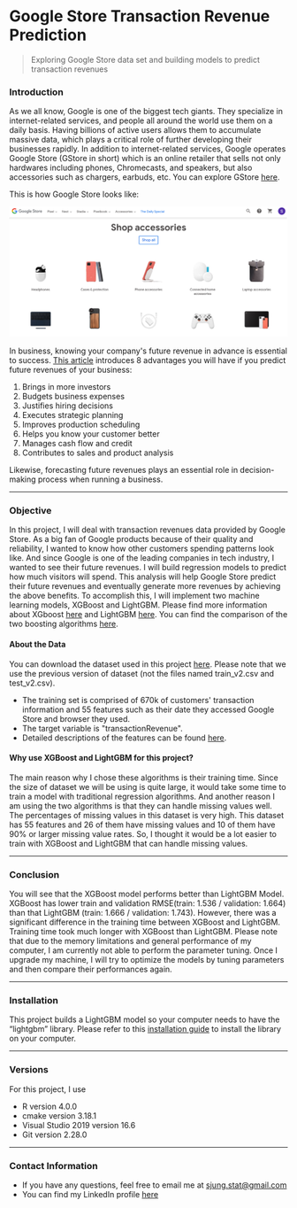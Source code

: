 Google Store Transaction Revenue Prediction
================

> Exploring Google Store data set and building models to predict
> transaction revenues

### Introduction

As we all know, Google is one of the biggest tech giants. They specialize in internet-related services, and people all around the world use them on a daily basis. Having billions of active users allows them to accumulate massive data, which plays a critical role of further developing their businesses rapidly. In addition to internet-related services, Google operates Google Store (GStore in short) which is an online retailer that sells not only hardwares including phones, Chromecasts, and speakers, but also accessories such as chargers, earbuds, etc. You can explore GStore [here](https://store.google.com/). 

This is how Google Store looks like:

![](GoogleStore.png "Title")

In business, knowing your company's future revenue in advance is essential to success. [This article](https://fullyaccountable.com/8-benefits-forecasting-revenue/) introduces 8 advantages you will have if you predict future revenues of your business:

1. Brings in more investors
2. Budgets business expenses
3. Justifies hiring decisions
4. Executes strategic planning
5. Improves production scheduling
6. Helps you know your customer better
7. Manages cash flow and credit
8. Contributes to sales and product analysis


Likewise, forecasting future revenues plays an essential role in decision-making process when running a business. 

-----

### Objective

In this project, I will deal with transaction revenues data provided by Google Store. As a big fan of Google products because of their quality and reliability, I wanted to know how other customers spending patterns look like. And since Google is one of the leading companies in tech industry, I wanted to see their future revenues. I will build regression models to predict how much visitors will spend. This analysis will help Google Store predict their future revenues and eventually generate more revenues by achieving the above benefits. To accomplish this, I will implement two machine learning models, XGBoost and LightGBM. Please find more information about XGboost [here](https://xgboost.readthedocs.io/en/latest/) and LightGBM [here](https://lightgbm.readthedocs.io/en/latest/). You can find the comparison of the two boosting algorithms [here](https://medium.com/riskified-technology/xgboost-lightgbm-or-catboost-which-boosting-algorithm-should-i-use-e7fda7bb36bc). 


#### About the Data

You can download the dataset used in this project [here](https://www.kaggle.com/c/ga-customer-revenue-prediction/data). Please note that we use the previous version of dataset (not the files named train\_v2.csv and test\_v2.csv).
- The training set is comprised of 670k of customers' transaction information and 55 features such as their date they accessed Google Store and browser they used.
- The target variable is "transactionRevenue".
- Detailed descriptions of the features can be found [here](https://support.google.com/analytics/answer/3437719?hl=en). 



#### Why use XGBoost and LightGBM for this project? 

The main reason why I chose these algorithms is their training time. Since the size of dataset we will be using is quite large, it would take some time to train a model with traditional regression algorithms. And another reason I am using the two algorithms is that they can handle missing values well. The percentages of missing values in this dataset is very high. This dataset has 55 features and 26 of them have missing values and 10 of them have 90% or larger missing value rates. So, I thought it would be a lot easier to train with XGBoost and LightGBM that can handle missing values. 

-----

### Conclusion 

You will see that the XGBoost model performs better than LightGBM Model. XGBoost has lower train and validation RMSE(train: 1.536 / validation: 1.664) than that LightGBM (train: 1.666 / validation: 1.743). However, there was a significant difference in the training time between XGBoost and LightGBM. Training time took much longer with XGBoost than LightGBM. Please note that due to the memory limitations and general performance of my computer, I am currently not able to perform the parameter tuning. Once I upgrade my machine, I will try to optimize the models by tuning parameters and then compare their performances again.




-----

### Installation
This project builds a LightGBM model so your computer needs to have the “lightgbm” library. Please refer to this [installation guide](https://lightgbm.readthedocs.io/en/latest/Installation-Guide.html) to install the library on your computer.

-----

### Versions

For this project, I use

  - R version 4.0.0
  - cmake version 3.18.1
  - Visual Studio 2019 version 16.6
  - Git version 2.28.0

-----

### Contact Information

  - If you have any questions, feel free to email me at
    <sjung.stat@gmail.com>
  - You can find my LinkedIn profile
    [here](https://www.linkedin.com/in/sjung-stat/)
